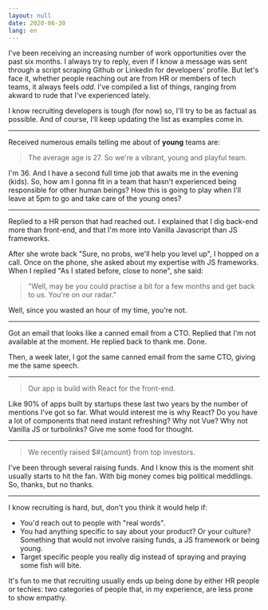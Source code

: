 ```yaml
---
layout: null
date: 2020-06-30
lang: en
---
```


I've been receiving an increasing number of work opportunities over the past six months. I always try to reply, even if I know a message was sent through a script scraping Github or Linkedin for developers' profile. But let's face it, whether people reaching out are from HR or members of tech teams, it always feels _odd_. I've compiled a list of things, ranging from akward to rude that I've experienced lately.

I know recruiting developers is tough (for now) so, I'll try to be as factual as possible. And of course, I'll keep updating the list as examples come in.

---

Received numerous emails telling me about of __young__ teams are:

> The average age is 27. So we're a vibrant, young and playful team.

I'm 36. And I have a second full time job that awaits me in the evening (kids). So, how am I gonna fit in a team that hasn't experienced being responsible for other human beings? How this is going to play when I'll leave at 5pm to go and take care of the young ones?

---

Replied to a HR person that had reached out. I explained that I dig back-end more than front-end, and that I'm more into Vanilla Javascript than JS frameworks.

After she wrote back "Sure, no probs, we'll help you level up", I hopped on a call. Once on the phone, she asked about my expertise with JS frameworks. When I replied "As I stated before, close to none", she said:

> "Well, may be you could practise a bit for a few months and get back to us. You're on our radar."

Well, since you wasted an hour of my time, you're not.

---

Got an email that looks like a canned email from a CTO. Replied that I'm not available at the moment. He replied back to thank me. Done.

Then, a week later, I got the same canned email from the same CTO, giving me the same speech.

---

> Our app is build with React for the front-end.

Like 90% of apps built by startups these last two years by the number of mentions I've got so far. What would interest me is why React? Do you have a lot of components that need instant refreshing? Why not Vue? Why not Vanilla JS or turbolinks? Give me some food for thought.

---

> We recently raised $#{amount} from top investors.

I've been through several raising funds. And I know this is the moment shit usually starts to hit the fan. With big money comes big political meddlings. So, thanks, but no thanks.

---

I know recruiting is hard, but, don't you think it would help if:
- You'd reach out to people with "real words".
- You had anything specific to say about your product? Or your culture? Something that would not involve raising funds, a JS framework or being young.
- Target specific people you really dig instead of spraying and praying some fish will bite.

It's fun to me that recruiting usually ends up being done by either HR people or techies: two categories of people that, in my experience, are less prone to show empathy.

